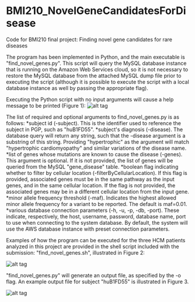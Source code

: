 # BMI210_NovelGeneCandidatesForDisease
Code for BMI210 final project: Finding novel gene candidates for rare diseases 

The program has been implemented in Python, and the main executable is "find\_novel\_genes.py". This script will query the MySQL database instance that is running on the Amazon Web Services cloud, so it is not necessary to restore the MySQL database from the attached MySQL dump file prior to executing the script (although it is possible to execute the script with a local database instance as well by passing the appropriate flag).

Executing the Python script with no input arguments will cause a help message to be printed (Figure 1):
![alt tag](https://github.com/annashcherbina/BMI210_NovelGeneCandidatesForDisease/readme_images/help_message_from_code.png)

The list of required and optional arguments to find\_novel\_genes.py is as follows:
*subject id (-subject). This is the identifier used to reference the subject in PGP, such as "huB1FD55".
*subject's diagnosis  (-disease). The database query will return any string, such that the -disease argument is a substring of this string. Providing "hypertrophic" as the argument will match "hypertrophic cardiomyopathy" and similar variations of the disease name.
*list of genes whose mutations are known to cause the disease (-genes). This argument is optional. If it is not provided, the list of genes will be queried from the MySQL "gene\_disease" table.
*boolean flag indicating whether to filter by cellular location (-filterByCellularLocation). If this flag is provided, associated genes must be in the same pathway as the input genes, and in the same cellular location. If the flag is not provided, the associated genes may be in a different cellular location from the input gene.
*minor allele frequency threshold (-maf). Indicates the highest allowed minor allele frequency for a variant to be reported. The default is maf=0.01.
*various database connection parameters (-h, -u, -p, -db, -port). These indicate, respectively, the host, username, password, database name, port to use when connecting to the system database. By default, the system will use the AWS database instance with preset connection parameters.

Examples of how the program can be executed for the three HCM patients analyzed in this project are provided in the shell script  included with the submission: "find\_novel\_genes.sh", illustrated in Figure 2:

![alt tag](https://github.com/annashcherbina/BMI210_NovelGeneCandidatesForDisease/readme_images/example_execution.png)

"find\_novel\_genes.py" will generate an output file, as specified by the \-o flag. An example output file for subject "huB1FD55" is illustrated in Figure 3.

![alt tag](https://github.com/annashcherbina/BMI210_NovelGeneCandidatesForDisease/readme_images/code_output.png)

